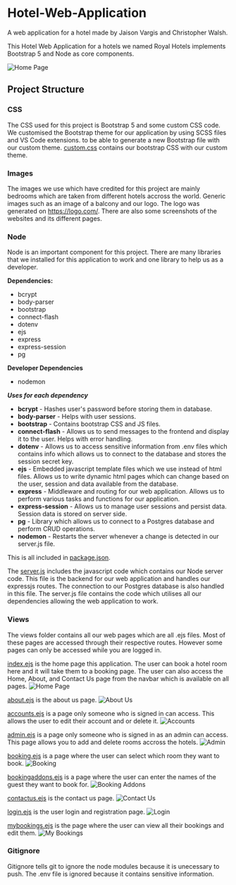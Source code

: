# Hotel-Web-Application

A web application for a hotel made by Jaison Vargis and Christopher Walsh.

This Hotel Web Application for a hotels we named Royal Hotels implements Bootstrap 5 and Node as core components.

![Home Page](/Images/Screenshots/Homepage.png)

## Project Structure

### CSS
The CSS used for this project is Bootstrap 5 and some custom CSS code. We customised the Bootstrap theme for our application by using SCSS files and VS Code extensions. to be able to generate a new Bootstrap file with our custom theme. [custom.css](/CSS/custom.css) contains our bootstrap CSS with our custom theme.

### Images
The images we use which have credited for this project are mainly bedrooms which are taken from different hotels accross the world. Generic images such as an image of a balcony and our logo. The logo was generated on https://logo.com/. There are also some screenshots of the websites and its different pages.

### Node
Node is an important component for this project. There are many libraries that we installed for this application to work and one library to help us as a developer.

**Dependencies:**
- bcrypt
- body-parser
- bootstrap
- connect-flash
- dotenv
- ejs
- express
- express-session
- pg

**Developer Dependencies**
- nodemon

***Uses for each dependency***
- **bcrypt** - Hashes user's password before storing them in database.
- **body-parser** - Helps with user sessions.
- **bootstrap** - Contains bootstrap CSS and JS files.
- **connect-flash** - Allows us to send messages to the frontend and display it to the user. Helps with error handling.
- **dotenv** - Allows us to access sensitive information from .env files which contains info which allows us to connect to the database and stores the session secret key.
- **ejs** - Embedded javascript template files which we use instead of html files. Allows us to write dynamic html pages which can change based on the user, session and data available from the database.
- **express** - Middleware and routing for our web application. Allows us to perform various tasks and functions for our application.
- **express-session** - Allows us to manage user sessions and persist data. Session data is stored on server side.
- **pg** - Library which allows us to connect to a Postgres database and perform CRUD operations.
- **nodemon** - Restarts the server whenever a change is detected in our server.js file.

This is all included in [package.json](/Node/package.json).

The [server.js](/Node/server.js) includes the javascript code which contains our Node server code. This file is the backend for our web application and handles our expressjs routes. The connection to our Postgres database is also handled in this file. The server.js file contains the code which utilises all our dependencies allowing the web application to work.

### Views
The views folder contains all our web pages which are all .ejs files. Most of these pages are accessed through their respective routes. However some pages can only be accessed while you are logged in.

[index.ejs](/views/index.ejs) is the home page this application. The user can book a hotel room here and it will take them to a booking page. The user can also access the Home, About, and Contact Us page from the navbar which is available on all pages.
![Home Page](/Images/Screenshots/Homepage.png)

[about.ejs](/views/about.ejs) is the about us page.
![About Us](/Images/Screenshots/Aboutus.png)

[accounts.ejs](/views/accounts.ejs) is a page only someone who is signed in can access. This allows the user to edit their account and or delete it.
![Accounts](/Images/Screenshots/Accounts.png)

[admin.ejs](/views/admin.ejs) is a page only someone who is signed in as an admin can access. This page allows you to add and delete rooms accross the hotels.
![Admin](/Images/Screenshots/Admin.png)

[booking.ejs](/views/booking.ejs) is a page where the user can select which room they want to book.
![Booking](/Images/Screenshots/Booking.png)

[bookingaddons.ejs](/views/bookingaddons.ejs) is a page where the user can enter the names of the guest they want to book for.
![Booking Addons](/Images/Screenshots/Bookingaddon.png)

[contactus.ejs](/views/contactus.ejs) is the contact us page.
![Contact Us](/Images/Screenshots/Contactus.png)

[login.ejs](/views/login.ejs) is the user login and registration page.
![Login](/Images/Screenshots/Login.png)

[mybookings.ejs](/views/mybookings.ejs) is the page where the user can view all their bookings and edit them.
![My Bookings](/Images/Screenshots/Mybookings.png)

### Gitignore
Gitignore tells git to ignore the node modules because it is unecessary to push. The .env file is ignored because it contains sensitive information.